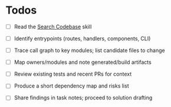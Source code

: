 # Todos

- [ ] Read the [Search Codebase](./search-codebase.md) skill
- [ ] Identify entrypoints (routes, handlers, components, CLI)
- [ ] Trace call graph to key modules; list candidate files to change
- [ ] Map owners/modules and note generated/build artifacts
- [ ] Review existing tests and recent PRs for context
- [ ] Produce a short dependency map and risks list
- [ ] Share findings in task notes; proceed to solution drafting


